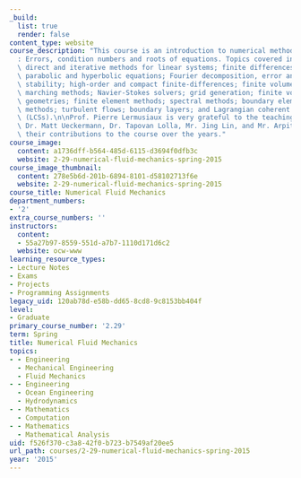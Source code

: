 ```yaml
---
_build:
  list: true
  render: false
content_type: website
course_description: "This course is an introduction to numerical methods and MATLAB\xAE\
  : Errors, condition numbers and roots of equations. Topics covered include Navier-Stokes;\
  \ direct and iterative methods for linear systems; finite differences for elliptic,\
  \ parabolic and hyperbolic equations; Fourier decomposition, error analysis and\
  \ stability; high-order and compact finite-differences; finite volume methods; time\
  \ marching methods; Navier-Stokes solvers; grid generation; finite volumes on complex\
  \ geometries; finite element methods; spectral methods; boundary element and panel\
  \ methods; turbulent flows; boundary layers; and Lagrangian coherent structures\
  \ (LCSs).\n\nProf. Pierre Lermusiaux is very grateful to the teaching assistants\
  \ Dr. Matt Ueckermann, Dr. Tapovan Lolla, Mr. Jing Lin, and Mr. Arpit Agarwal for\
  \ their contributions to the course over the years."
course_image:
  content: a1736dff-b564-485d-6115-d3694f0dfb3c
  website: 2-29-numerical-fluid-mechanics-spring-2015
course_image_thumbnail:
  content: 278e5b6d-201b-6894-8101-d58102713f6e
  website: 2-29-numerical-fluid-mechanics-spring-2015
course_title: Numerical Fluid Mechanics
department_numbers:
- '2'
extra_course_numbers: ''
instructors:
  content:
  - 55a27b97-8559-551d-a7b7-1110d171d6c2
  website: ocw-www
learning_resource_types:
- Lecture Notes
- Exams
- Projects
- Programming Assignments
legacy_uid: 120ab78d-e58b-dd65-8cd8-9c8153bb404f
level:
- Graduate
primary_course_number: '2.29'
term: Spring
title: Numerical Fluid Mechanics
topics:
- - Engineering
  - Mechanical Engineering
  - Fluid Mechanics
- - Engineering
  - Ocean Engineering
  - Hydrodynamics
- - Mathematics
  - Computation
- - Mathematics
  - Mathematical Analysis
uid: f526f370-c3a8-42f0-b723-b7549af20ee5
url_path: courses/2-29-numerical-fluid-mechanics-spring-2015
year: '2015'
---
```

